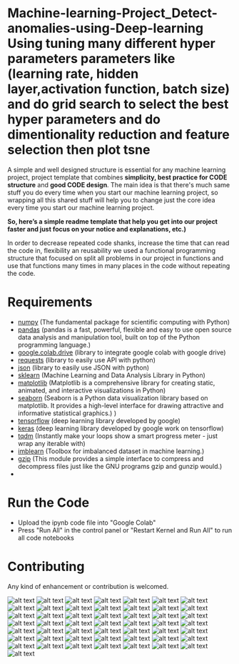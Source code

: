 # Machine-learning-Project_Detect-anomalies-using-Deep-learning Using tuning many different hyper parameters parameters like (learning rate, hidden layer,activation function, batch size) and do grid search to select the best hyper parameters and do dimentionality reduction and feature selection then plot tsne  
 
A simple and well designed structure is essential for any machine learning project, project template that combines **simplicity, best practice for CODE structure** and **good CODE design**. 
The main idea is that there's much same stuff you do every time when you start our machine learning project, so wrapping all this shared stuff will help you to change just the core idea every time you start our machine learning project. 

**So, here’s a simple readme template that help you get into our project faster and just focus on your notice and explanations, etc.)**

In order to decrease repeated code shanks, increase the time that can read the code in, flexibility an reusability we used a functional programming structure that focused on split all problems in our project in functions and use that functions many times in many places in the code without repeating the code.
 

# Requirements
- [numpy](https://numpy.org/) (The fundamental package for scientific computing with Python)
- [pandas](https://pandas.pydata.org/) (pandas is a fast, powerful, flexible and easy to use open source data analysis and manipulation tool, built on top of the Python programming language.) 
- [google.colab.drive](https://colab.research.google.com/) (library to integrate google colab with google drive)
- [requests](https://pypi.org/project/requests/) (library to easily use API with python)
- [json](https://docs.python.org/3/library/json.html) (library to easily use JSON with python)
- [sklearn](https://scikit-learn.org/stable/) (Machine Learning and Data Analysis Library in Python)
- [matplotlib](https://matplotlib.org/) (Matplotlib is a comprehensive library for creating static, animated, and interactive visualizations in Python)
- [seaborn](https://seaborn.pydata.org/) (Seaborn is a Python data visualization library based on matplotlib. It provides a high-level interface for drawing attractive and informative statistical graphics.)
)
- [tensorflow](https://www.tensorflow.org/) (deep learning library developed by google)
- [keras](https://keras.io/) (deep learning library developed by google work on tensorflow)
- [tqdm](https://tqdm.github.io/) (Instantly make your loops show a smart progress meter - just wrap any iterable with)
- [imblearn](https://pypi.org/project/imblearn/) (Toolbox for imbalanced dataset in machine learning.)
- [gzip](https://docs.python.org/3/library/gzip.html) (This module provides a simple interface to compress and decompress files just like the GNU programs gzip and gunzip would.)
-  
# Run the Code
- Upload the ipynb code file into "Google Colab"  
- Press "Run All" in the control panel or "Restart Kernel and Run All" to run all code notebooks

 
 
# Contributing
Any kind of enhancement or contribution is welcomed.

 
![alt text](images/TermProject_G18_Presentation_page-0002.jpg)
![alt text](images/TermProject_G18_Presentation_page-0003.jpg)
![alt text](images/TermProject_G18_Presentation_page-0004.jpg)
![alt text](images/TermProject_G18_Presentation_page-0005.jpg)
![alt text](images/TermProject_G18_Presentation_page-0006.jpg)
![alt text](images/TermProject_G18_Presentation_page-0007.jpg)
![alt text](images/TermProject_G18_Presentation_page-0008.jpg)
![alt text](images/TermProject_G18_Presentation_page-0009.jpg)
![alt text](images/TermProject_G18_Presentation_page-0010.jpg)
![alt text](images/TermProject_G18_Presentation_page-0011.jpg)
![alt text](images/TermProject_G18_Presentation_page-0012.jpg)
![alt text](images/TermProject_G18_Presentation_page-0013.jpg)
![alt text](images/TermProject_G18_Presentation_page-0014.jpg)
![alt text](images/TermProject_G18_Presentation_page-0015.jpg)
![alt text](images/TermProject_G18_Presentation_page-0016.jpg)
![alt text](images/TermProject_G18_Presentation_page-0017.jpg)
![alt text](images/TermProject_G18_Presentation_page-0018.jpg)
![alt text](images/TermProject_G18_Presentation_page-0019.jpg)
![alt text](images/TermProject_G18_Presentation_page-0020.jpg)
![alt text](images/TermProject_G18_Presentation_page-0021.jpg)
![alt text](images/TermProject_G18_Presentation_page-0022.jpg)
![alt text](images/TermProject_G18_Presentation_page-0023.jpg)
![alt text](images/TermProject_G18_Presentation_page-0024.jpg)
![alt text](images/TermProject_G18_Presentation_page-0025.jpg)
![alt text](images/TermProject_G18_Presentation_page-0026.jpg)
![alt text](images/TermProject_G18_Presentation_page-0027.jpg)
![alt text](images/TermProject_G18_Presentation_page-0028.jpg)
![alt text](images/TermProject_G18_Presentation_page-0029.jpg)
![alt text](images/TermProject_G18_Presentation_page-0030.jpg)
![alt text](images/TermProject_G18_Presentation_page-0031.jpg)
![alt text](images/TermProject_G18_Presentation_page-0032.jpg)
![alt text](images/TermProject_G18_Presentation_page-0033.jpg)
![alt text](images/TermProject_G18_Presentation_page-0034.jpg)
![alt text](images/TermProject_G18_Presentation_page-0035.jpg)
![alt text](images/TermProject_G18_Presentation_page-0036.jpg)
![alt text](images/TermProject_G18_Presentation_page-0037.jpg)
![alt text](images/TermProject_G18_Presentation_page-0038.jpg)
![alt text](images/TermProject_G18_Presentation_page-0039.jpg)
![alt text](images/TermProject_G18_Presentation_page-0040.jpg)
![alt text](images/TermProject_G18_Presentation_page-0041.jpg)
![alt text](images/TermProject_G18_Presentation_page-0042.jpg)
![alt text](images/TermProject_G18_Presentation_page-0043.jpg)
![alt text](images/TermProject_G18_Presentation_page-0044.jpg)
![alt text](images/TermProject_G18_Presentation_page-0045.jpg)
![alt text](images/TermProject_G18_Presentation_page-0046.jpg)
![alt text](images/TermProject_G18_Presentation_page-0047.jpg)
![alt text](images/TermProject_G18_Presentation_page-0048.jpg)
![alt text](images/TermProject_G18_Presentation_page-0049.jpg)
![alt text](images/TermProject_G18_Presentation_page-0050.jpg)
![alt text](images/TermProject_G18_Presentation_page-0051.jpg)
 

 


